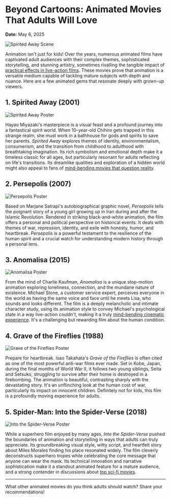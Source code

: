 # Beyond Cartoons: Animated Movies That Adults Will Love

**Date:** May 6, 2025

![Spirited Away Scene](backdrop_tmdbid:129)

Animation isn't just for kids! Over the years, numerous animated films have captivated adult audiences with their complex themes, sophisticated storytelling, and stunning artistry, sometimes rivalling the tangible impact of [practical effects in live-action films](/blog/practical-effects-comeback). These movies prove that animation is a versatile medium capable of tackling mature subjects with depth and nuance. Here are a few animated gems that resonate deeply with grown-up viewers.

## 1. Spirited Away (2001)

![Spirited Away Poster](tmdbid:129)

Hayao Miyazaki's masterpiece is a visual feast and a profound journey into a fantastical spirit world. When 10-year-old Chihiro gets trapped in this strange realm, she must work in a bathhouse for gods and spirits to save her parents. *Spirited Away* explores themes of identity, environmentalism, consumerism, and the transition from childhood to adulthood with breathtaking imagination. Its rich symbolism and emotional depth make it a timeless classic for all ages, but particularly resonant for adults reflecting on life's transitions. Its dreamlike qualities and exploration of a hidden world might also appeal to fans of [mind-bending movies that question reality](/blog/mind-bending-movies-question-reality).

## 2. Persepolis (2007)

![Persepolis Poster](tmdbid:598)

Based on Marjane Satrapi's autobiographical graphic novel, *Persepolis* tells the poignant story of a young girl growing up in Iran during and after the Islamic Revolution. Rendered in striking black-and-white animation, the film offers a personal and political perspective on historical events. It deals with themes of war, repression, identity, and exile with honesty, humor, and heartbreak. *Persepolis* is a powerful testament to the resilience of the human spirit and a crucial watch for understanding modern history through a personal lens.

## 3. Anomalisa (2015)

![Anomalisa Poster](tmdbid:295120)

From the mind of Charlie Kaufman, *Anomalisa* is a unique stop-motion animation exploring loneliness, connection, and the mundane nature of existence. Michael Stone, a customer service expert, perceives everyone in the world as having the same voice and face until he meets Lisa, who sounds and looks different. The film is a deeply melancholic and intimate character study, using its animation style to convey Michael's psychological state in a way live-action couldn't, making it a truly [mind-bending cinematic experience](/blog/mind-bending-movies-question-reality). It's a challenging but rewarding film about the human condition.

## 4. Grave of the Fireflies (1988)

![Grave of the Fireflies Poster](tmdbid:20752)

Prepare for heartbreak. Isao Takahata's *Grave of the Fireflies* is often cited as one of the most powerful anti-war films ever made. Set in Kobe, Japan, during the final months of World War II, it follows two young siblings, Seita and Setsuko, struggling to survive after their home is destroyed in a firebombing. The animation is beautiful, contrasting sharply with the devastating story. It's an unflinching look at the human cost of war, particularly its impact on innocent children. Definitely not for kids, this film is a profoundly moving experience for adults.

## 5. Spider-Man: Into the Spider-Verse (2018)

![Into the Spider-Verse Poster](tmdbid:324857)

While a superhero film enjoyed by many ages, *Into the Spider-Verse* pushed the boundaries of animation and storytelling in ways that adults can truly appreciate. Its groundbreaking visual style, witty script, and heartfelt story about Miles Morales finding his place resonated widely. The film cleverly deconstructs superhero tropes while celebrating the core message that anyone can wear the mask. Its technical innovation and narrative sophistication make it a standout animated feature for a mature audience, and a strong contender in discussions about [top sci-fi movies](/blog/top-5-sci-fi-movies-last-decade).

---

What other animated movies do you think adults should watch? Share your recommendations!